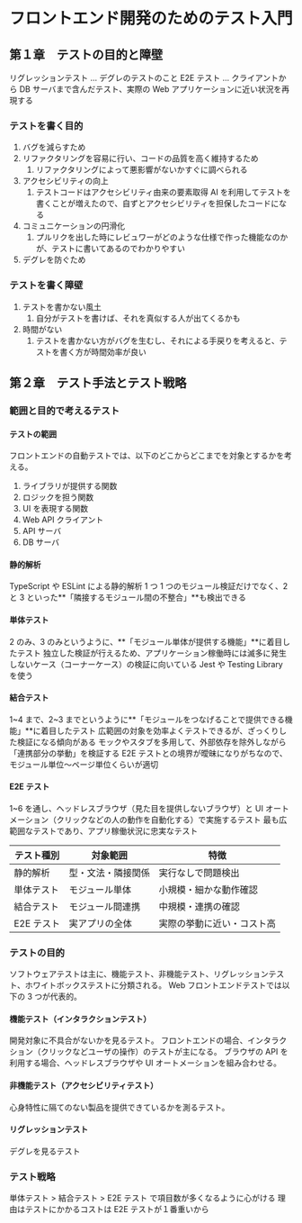 # フロントエンド開発のためのテスト入門

## 第１章　テストの目的と障壁

リグレッションテスト ... デグレのテストのこと
E2E テスト ... クライアントから DB サーバまで含んだテスト、実際の Web アプリケーションに近い状況を再現する

### テストを書く目的

1. バグを減らすため
2. リファクタリングを容易に行い、コードの品質を高く維持するため
   1. リファクタリングによって悪影響がないかすぐに調べられる
3. アクセシビリティの向上
   1. テストコードはアクセシビリティ由来の要素取得 AI を利用してテストを書くことが増えたので、自ずとアクセシビリティを担保したコードになる
4. コミュニケーションの円滑化
   1. プルリクを出した時にレビュワーがどのような仕様で作った機能なのかが、テストに書いてあるのでわかりやすい
5. デグレを防ぐため

### テストを書く障壁

1. テストを書かない風土
   1. 自分がテストを書けば、それを真似する人が出てくるかも
2. 時間がない
   1. テストを書かない方がバグを生むし、それによる手戻りを考えると、テストを書く方が時間効率が良い

## 第２章　テスト手法とテスト戦略

### 範囲と目的で考えるテスト

#### テストの範囲

フロントエンドの自動テストでは、以下のどこからどこまでを対象とするかを考える。

1. ライブラリが提供する関数
2. ロジックを担う関数
3. UI を表現する関数
4. Web API クライアント
5. API サーバ
6. DB サーバ

#### 静的解析

TypeScript や ESLint による静的解析
1 つ 1 つのモジュール検証だけでなく、2 と 3 といった**「隣接するモジュール間の不整合」**も検出できる

#### 単体テスト

2 のみ、3 のみというように、**「モジュール単体が提供する機能」**に着目したテスト
独立した検証が行えるため、アプリケーション稼働時には滅多に発生しないケース（コーナーケース）の検証に向いている
Jest や Testing Library を使う

#### 結合テスト

1~4 まで、2~3 までというように**「モジュールをつなげることで提供できる機能」**に着目したテスト
広範囲の対象を効率よくテストできるが、ざっくりした検証になる傾向がある
モックやスタブを多用して、外部依存を除外しながら「連携部分の挙動」を検証する
E2E テストとの境界が曖昧になりがちなので、モジュール単位〜ページ単位くらいが適切

#### E2E テスト

1~6 を通し、ヘッドレスブラウザ（見た目を提供しないブラウザ）と UI オートメーション（クリックなどの人の動作を自動化する）で実施するテスト
最も広範囲なテストであり、アプリ稼働状況に忠実なテスト

| テスト種別 | 対象範囲           | 特徴                       |
| ---------- | ------------------ | -------------------------- |
| 静的解析   | 型・文法・隣接関係 | 実行なしで問題検出         |
| 単体テスト | モジュール単体     | 小規模・細かな動作確認     |
| 結合テスト | モジュール間連携   | 中規模・連携の確認         |
| E2E テスト | 実アプリの全体     | 実際の挙動に近い・コスト高 |

### テストの目的

ソフトウェアテストは主に、機能テスト、非機能テスト、リグレッションテスト、ホワイトボックステストに分類される。
Web フロントエンドテストでは以下の 3 つが代表的。

#### 機能テスト（インタラクションテスト）

開発対象に不具合がないかを見るテスト。
フロントエンドの場合、インタラクション（クリックなどユーザの操作）のテストが主になる。
ブラウザの API を利用する場合、ヘッドレスブラウザや UI オートメーションを組み合わせる。

#### 非機能テスト（アクセシビリティテスト）

心身特性に隔てのない製品を提供できているかを測るテスト。

#### リグレッションテスト

デグレを見るテスト

### テスト戦略

単体テスト > 結合テスト > E2E テスト で項目数が多くなるように心がける
理由はテストにかかるコストは E2E テストが１番重いから
